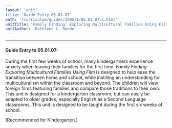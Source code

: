```yaml
---
layout: 'unit'
title: 'Guide Entry 05.01.07'
path: '/curriculum/guides/2005/1/05.01.07.x.html'
unitTitle: 'Family Finding: Exploring Multicultural Families Using Film'
unitAuthor: 'Kathleen C. Rende'
---
```


<body>
<hr/>
 <h4>
  Guide Entry to 05.01.07:
 </h4>
 <p>
  During the first few weeks of school, many kindergartners experience anxiety when leaving their families for the first time.
  <i>
   Family Finding: Exploring Multicultural Families Using Film
  </i>
  is designed to help ease the transition between home and school, while instilling an understanding for multiculturalism within the classroom and beyond.  The children will view foreign films featuring families and compare those traditions to their own. This unit is designed for a kindergarten classroom, but can easily be adapted to older grades, especially English as a Second Language classrooms.  This unit is designed to be taught during the first six weeks of school.
 </p>
<p>
  (Recommended for Kindergarten.)
 </p>

</body>
